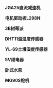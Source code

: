 **JGA25直流减速机**

**电机驱动板L298N**

**3B树莓派**

**DHT11温湿度传感器**

**YL-69土壤湿度传感器**

**5V继电器**

**卧式水泵**

**MG90S舵机**
